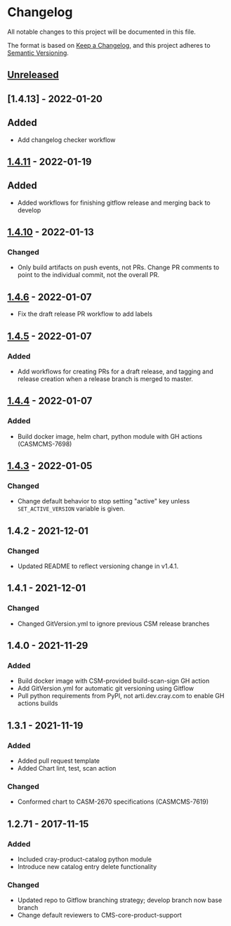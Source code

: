 # Changelog

All notable changes to this project will be documented in this file.

The format is based on [Keep a Changelog](https://keepachangelog.com/en/1.0.0/),
and this project adheres to [Semantic Versioning](https://semver.org/spec/v2.0.0.html).

## [Unreleased]

## [1.4.13] - 2022-01-20

## Added

- Add changelog checker workflow

## [1.4.11] - 2022-01-19

## Added

- Added workflows for finishing gitflow release and merging back to develop

## [1.4.10] - 2022-01-13

### Changed

-   Only build artifacts on push events, not PRs. Change PR comments to point to
    the individual commit, not the overall PR.

## [1.4.6] - 2022-01-07

-   Fix the draft release PR workflow to add labels

## [1.4.5] - 2022-01-07

### Added

-   Add workflows for creating PRs for a draft release, and tagging and release
    creation when a release branch is merged to master.

## [1.4.4] - 2022-01-07

### Added

-   Build docker image, helm chart, python module with GH actions (CASMCMS-7698)

## [1.4.3] - 2022-01-05

### Changed

-   Change default behavior to stop setting "active" key unless `SET_ACTIVE_VERSION`
    variable is given.

## 1.4.2 - 2021-12-01

### Changed

-   Updated README to reflect versioning change in v1.4.1.

## 1.4.1 - 2021-12-01

### Changed

-   Changed GitVersion.yml to ignore previous CSM release branches

## 1.4.0 - 2021-11-29

### Added

-   Build docker image with CSM-provided build-scan-sign GH action
-   Add GitVersion.yml for automatic git versioning using Gitflow
-   Pull python requirements from PyPI, not arti.dev.cray.com to enable GH actions builds

## 1.3.1 - 2021-11-19

### Added

-   Added pull request template
-   Added Chart lint, test, scan action

### Changed

-   Conformed chart to CASM-2670 specifications (CASMCMS-7619)

## 1.2.71 - 2017-11-15

### Added

-   Included cray-product-catalog python module
-   Introduce new catalog entry delete functionality

### Changed

-   Updated repo to Gitflow branching strategy; develop branch now base branch
-   Change default reviewers to CMS-core-product-support

[Unreleased]: https://github.com/Cray-HPE/cray-product-catalog/compare/1.4.11...HEAD

[1.4.11]: https://github.com/Cray-HPE/cray-product-catalog/compare/1.4.10...1.4.11

[1.4.10]: https://github.com/Cray-HPE/cray-product-catalog/compare/1.4.6...1.4.10

[1.4.6]: https://github.com/Cray-HPE/cray-product-catalog/compare/1.4.5...1.4.6

[1.4.5]: https://github.com/Cray-HPE/cray-product-catalog/compare/1.4.4...1.4.5

[1.4.4]: https://github.com/Cray-HPE/cray-product-catalog/compare/1.4.3...1.4.4

[1.4.3]: https://github.com/Cray-HPE/cray-product-catalog/compare/1.4.2...1.4.3
